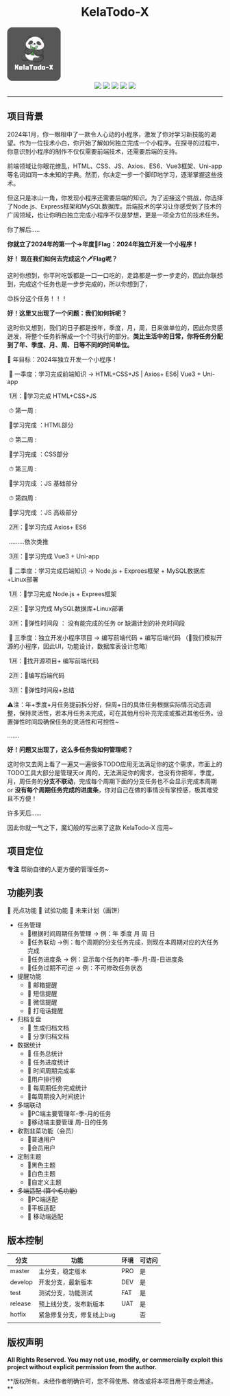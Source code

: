 <center> <h1>KelaTodo-X</h1></center>

<img src="LOGO/miniLogo.png" alt="iconLogo" style="zoom:50%;" />

<center>
    <span>
        <img src="https://img.shields.io/badge/KelaTodo--X-%5E1.0.1-red"/>
    </span>
     <span>
        <img src="https://img.shields.io/badge/Node-%5E16.20.0-brightgreen"/>
    </span>
    <sapn>
    	<img src="https://img.shields.io/badge/express-%5E4.16.1-yellow"/>
    </sapn>
    <sapn>
    	<img src="https://img.shields.io/badge/Vue-%5E3.3.11-brightgreen"/>
    </sapn>
    <sapn>
    	<img src="https://img.shields.io/badge/Vite-%5E5.0.8-blue"/>
    </sapn>
</center>



----



## 项目背景

2024年1月，你一眼相中了一款令人心动的小程序，激发了你对学习新技能的渴望。作为一位技术小白，你开始了解如何独立完成一个小程序。在探寻的过程中，你意识到小程序的制作不仅仅需要前端技术，还需要后端的支持。

前端领域让你眼花缭乱，HTML、CSS、JS、Axios、ES6、Vue3框架、Uni-app等名词如同一本未知的字典。然而，你决定一步一个脚印地学习，逐渐掌握这些技术。

但这只是冰山一角，你发现小程序还需要后端的知识。为了迎接这个挑战，你选择了Node.js、Express框架和MySQL数据库。后端技术的学习让你感受到了技术的广阔领域，也让你明白独立完成小程序不仅是梦想，更是一项全方位的技术任务。

你了解后.....

**你就立了2024年的第一个->年度🚩Flag：2024年独立开发一个小程序！**



**好！ 现在我们如何去完成这个🗡Flag呢？**

这时你想到，你平时吃饭都是一口一口吃的，走路都是一步一步走的，因此你联想到，完成这个任务也是一步步完成的，所以你想到了，

😍拆分这个任务！！！



**好！这里又出现了一个问题：我们如何拆呢？**

这时你又想到，我们的日子都是按年，季度，月，周，日来做单位的，因此你灵感迸发，将整个任务拆解成一个个可执行的部分。**类比生活中的日常，你将任务分配到了年、季度、月、周、日等不同的时间单位。**



📅 年目标：2024年独立开发一个小程序！ 

​	🚀 一季度：学习完成前端知识 -> HTML+CSS+JS | Axios+ ES6| Vue3 + Uni-app

​			1🈷：📍学习完成 HTML+CSS+JS 

​					⏱ 第一周 :

​						  🚩学习完成 ：HTML部分

​					⏱ 第二周 :

​						  🚩学习完成 ：CSS部分

​					⏱ 第三周 :

​						  🚩学习完成 ：JS 基础部分

​					⏱ 第四周 : 

​						  🚩学习完成 ：JS 高级部分

​			2🈷：📍学习完成 Axios+ ES6

​						.........依次类推

​			3🈷：📍学习完成 Vue3 + Uni-app

​	🚀 二季度：学习完成后端知识 -> Node.js + Exprees框架 + MySQL数据库+Linux部署

​			1🈷：📍学习完成 Node.js + Exprees框架 

​			2🈷：📍学习完成 MySQL数据库+Linux部署

​			3🈷：📍弹性时间段 ： 没有能完成的任务 or 缺漏计划的补充时间段 

​	🚀 三季度：独立开发小程序项目 -> 编写前端代码 +  编写后端代码 （📌我们模拟开源的小程序，因此UI，功能设计，数据库表设计忽略）

​			1🈷：📍找开源项目+ 编写前端代码

​			2🈷：📍编写后端代码 

​			3🈷：📍弹性时间段+总结 

​			⚠注：年+季度+月任务提前拆分好，但周+日的具体任务根据实际情况动态调整，保持灵活性，若本月任务未完成，可在其他月份补充完成或推迟其他任务。设置弹性时间段确保任务的灵活性和可控性~

.......

**好！问题又出现了，这么多任务我如何管理呢？**

这时你又去网上看了一遍又一遍很多TODO应用无法满足你的这个需求，市面上的TODO工具大部分是管理天or 周的，无法满足你的需求，也没有你把年，季度，月，周任务的**分支不联动**，完成每个周期下面的分支任务也不会显示完成本周期 or **没有每个周期任务完成的进度条**，你对自己在做的事情没有掌控感，极其难受且不方便！

许多天后......

因此你就一气之下，魔幻般的写出来了这款 KelaTodo-X 应用~



## 项目定位

**专注** 帮助自律的人更方便的管理任务~

## 功能列表

🌟 亮点功能 🧪 试验功能 🚀 未来计划（画饼）

- 任务管理
  - 🌟根据时间周期任务管理 -> 例：年 季度 月 周 日
  - 🌟任务联动 ->例：每个周期的分支任务完成，则现在本周期对应的大任务完成
  - 🌟任务进度条 -> 例：显示每个任务的年-季-月-周-日进度条
  - 🌟任务过期不可逆 -> 例：不可修改任务状态
- 提醒功能
  - 🌟 邮箱提醒
  -  🚀 短信提醒
  - 🧪  微信提醒
  -  🚀 打电话提醒
- 归档复盘
  - 🌟 生成归档文档
  - 🚀 分享归档文档 
- 数据统计
  - 🌟 任务总统计
  - 🌟 任务进度统计
  - 🌟 时间周期完成率
  - 🚀用户排行榜
  - 🌟 每周期任务完成统计
  - 🚀每周期投入时间统计
- 多端联动
  - 🚀PC端主要管理年-季-月的任务
  - 🚀移动端主要管理 周-日的任务
- 收割韭菜功能（会员）
  - 🌟普通用户
  - 🌟会员用户
- 定制主题
  - 🌟黑色主题
  - 🌟白色主题
  - 🚀自定义主题
- ~~多端适配 (算个毛功能)~~
  - 🌟PC端适配
  - 🌟平板适配
  - 🌟 移动端适配



## 版本控制



| 分支    | 功能                      | 环境 | 可访问 |
| ------- | ------------------------- | ---- | ------ |
| master  | 主分支，稳定版本          | PRO  | 是     |
| develop | 开发分支，最新版本        | DEV  | 是     |
| test    | 测试分支，功能测试        | FAT  | 是     |
| release | 预上线分支，发布新版本    | UAT  | 是     |
| hotfix  | 紧急修复分支，修复线上bug |      | 否     |
|         |                           |      |        |

## 版权声明

**All Rights Reserved. You may not use, modify, or commercially exploit this project without explicit permission from the author.**

**版权所有。未经作者明确许可，您不得使用、修改或将本项目用于商业用途。 **
